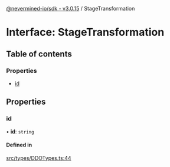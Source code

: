 [@nevermined-io/sdk - v3.0.15](../code-reference.md) / StageTransformation

# Interface: StageTransformation

## Table of contents

### Properties

- [id](StageTransformation.md#id)

## Properties

### id

• **id**: `string`

#### Defined in

[src/types/DDOTypes.ts:44](https://github.com/nevermined-io/sdk-js/blob/172733038c5edaf3c10f438cc01aecd8a5cd0ce8/src/types/DDOTypes.ts#L44)
